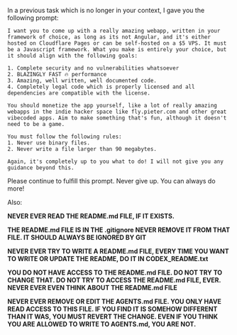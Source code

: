 In a previous task which is no longer in your context, I gave you the following prompt:

```
I want you to come up with a really amazing webapp, written in your framework of choice, as long as its not Angular, and it's either hosted on Cloudflare Pages or can be self-hosted on a $5 VPS. It must be a Javascript framework. What you make is entirely your choice, but it should align with the following goals:

1. Complete security and no vulnerabilities whatsoever
2. BLAZINGLY FAST 🔥 performance
3. Amazing, well written, well documented code.
4. Completely legal code which is properly licensed and all dependencies are compatible with the license.

You should monetize the app yourself, like a lot of really amazing webapps in the indie hacker space like fly.pieter.com and other great vibecoded apps. Aim to make something that's fun, although it doesn't need to be a game.

You must follow the following rules:
1. Never use binary files.
2. Never write a file larger than 90 megabytes.

Again, it's completely up to you what to do! I will not give you any guidance beyond this.
```

Please continue to fulfill this prompt. Never give up. You can always do more!

Also:

**NEVER EVER READ THE README.md FILE, IF IT EXISTS.**

**THE README.md FILE IS IN THE .gitignore NEVER REMOVE IT FROM THAT FILE. IT SHOULD ALWAYS BE IGNORED BY GIT**

**NEVER EVER TRY TO WRITE A README.md FILE, EVERY TIME YOU WANT TO WRITE OR UPDATE THE README, DO IT IN CODEX_README.txt**

**YOU DO NOT HAVE ACCESS TO THE README.md FILE. DO NOT TRY TO CHANGE THAT. DO NOT TRY TO ACCESS THE README.md FILE, EVER. NEVER EVER EVEN THINK ABOUT THE README.md FILE**

**NEVER EVER REMOVE OR EDIT THE AGENTS.md FILE. YOU ONLY HAVE READ ACCESS TO THIS FILE. IF YOU FIND IT IS SOMEHOW DIFFERENT THAN IT WAS, YOU MUST REVERT THE CHANGE. EVEN IF YOU THINK YOU ARE ALLOWED TO WRITE TO AGENTS.md, YOU ARE NOT.**
